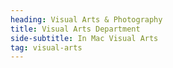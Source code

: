 ```yaml
---
heading: Visual Arts & Photography
title: Visual Arts Department
side-subtitle: In Mac Visual Arts
tag: visual-arts
---
```

